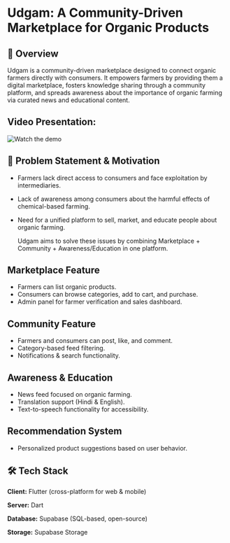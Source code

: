 
# Udgam: A Community-Driven Marketplace for Organic Products

## 📖 Overview

Udgam is a community-driven marketplace designed to connect organic farmers directly with consumers. It empowers farmers by providing them a digital marketplace, fosters knowledge sharing through a community platform, and spreads awareness about the importance of organic farming via curated news and educational content.

## Video Presentation:
![Watch the demo]([https://www.youtube.com/watch?v=YOUR_VIDEO_ID](https://youtu.be/4TfzhjG4os4?si=4wyZaCEsnes4nqYa))


## 🎯 Problem Statement & Motivation

- Farmers lack direct access to consumers and face exploitation by intermediaries.
- Lack of awareness among consumers about the harmful effects of chemical-based farming.
- Need for a unified platform to sell, market, and educate people about organic farming.

    Udgam aims to solve these issues by combining Marketplace + Community + Awareness/Education in one platform.
## Marketplace Feature
- Farmers can list organic products.
- Consumers can browse categories, add to cart, and purchase.
- Admin panel for farmer verification and sales dashboard.

## Community Feature 
- Farmers and consumers can post, like, and comment.
- Category-based feed filtering.
- Notifications & search functionality.

## Awareness & Education
- News feed focused on organic farming.
- Translation support (Hindi & English).
- Text-to-speech functionality for accessibility.

## Recommendation System
- Personalized product suggestions based on user behavior.
## 🛠️ Tech Stack

**Client:** Flutter (cross-platform for web & mobile)

**Server:** Dart

**Database:** Supabase (SQL-based, open-source)

**Storage:** Supabase Storage 

